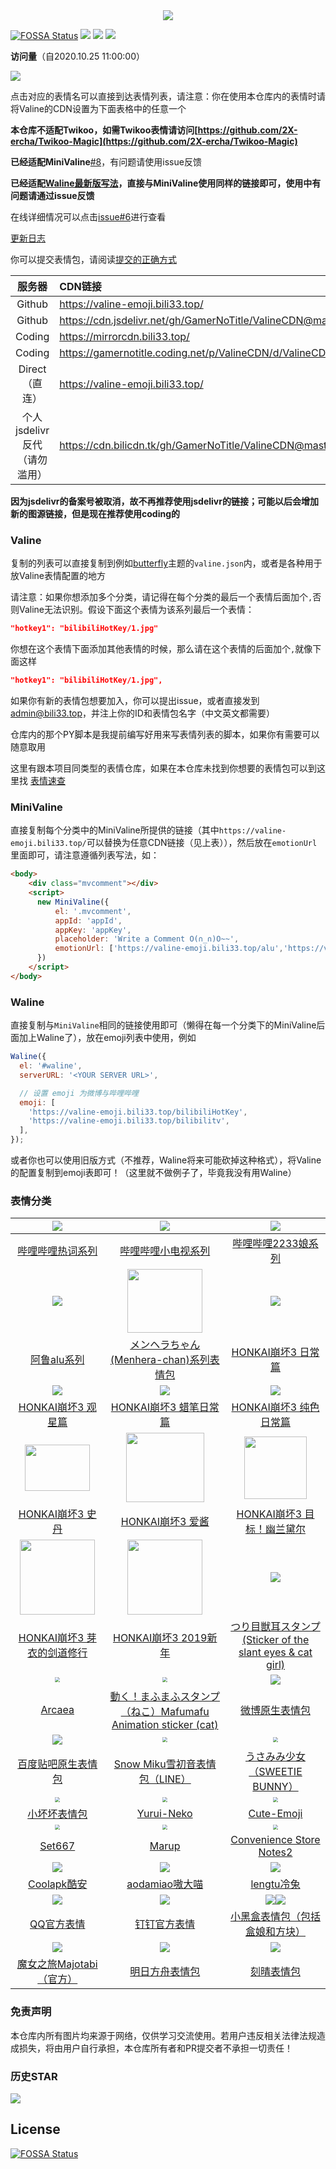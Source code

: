 <div align='center'><img src='https://socialify.git.ci/GamerNoTitle/Valine-Magic/image?description=1&descriptionEditable=%E2%9C%A8Valine%2FMiniValine%2FWaline%E8%87%AA%E5%AE%9A%E4%B9%89%E8%A1%A8%E6%83%85%E5%88%97%E8%A1%A8%EF%BC%8C%E4%B8%BA%E4%BD%A0%E7%9A%84%E8%A1%A8%E6%83%85%E5%BA%93%E2%80%9C%E5%96%9C%E5%8A%A0%E4%BA%BF%E2%80%9D&font=Inter&forks=1&language=1&owner=1&pattern=Circuit%20Board&stargazers=1&theme=Light'></div>

[![FOSSA Status](https://app.fossa.com/api/projects/git%2Bgithub.com%2FGamerNoTitle%2FValine-Magic.svg?type=shield)](https://app.fossa.com/projects/git%2Bgithub.com%2FGamerNoTitle%2FValine-Magic?ref=badge_shield) ![](https://data.jsdelivr.com/v1/package/gh/GamerNoTitle/ValineCDN/badge) ![](https://img.shields.io/github/last-commit/GamerNoTitle/Valine-Magic?style=for-the-badge) ![](https://img.shields.io/github/repo-size/GamerNoTitle/ValineCDN?style=for-the-badge) 

**访问量**（自2020.10.25 11:00:00）

![](https://count.getloli.com/get/@GamerNoTitle@Valine-Magic?theme=gelbooru)

点击对应的表情名可以直接到达表情列表，请注意：你在使用本仓库内的表情时请将Valine的CDN设置为下面表格中的任意一个

**本仓库不适配Twikoo，如需Twikoo表情请访问[https://github.com/2X-ercha/Twikoo-Magic](https://github.com/2X-ercha/Twikoo-Magic)**

**已经适配MiniValine**[#8](https://github.com/GamerNoTitle/Valine-Magic/issues/8)，有问题请使用issue反馈

**已经适配[Waline最新版写法](https://waline.js.org/guide/client/emoji.html#%E5%88%9B%E5%BB%BA%E8%87%AA%E5%B7%B1%E7%9A%84%E9%A2%84%E8%AE%BE)，直接与MiniValine使用同样的链接即可，使用中有问题请通过issue反馈**

在线详细情况可以点击[issue#6](https://github.com/GamerNoTitle/Valine-Magic/issues/6)进行查看

[更新日志](https://github.com/GamerNoTitle/Valine-Magic/discussions?discussions_q=category%3A%E6%9B%B4%E6%96%B0%E6%97%A5%E5%BF%97)

你可以提交表情包，请阅读[提交的正确方式](https://github.com/GamerNoTitle/Valine-Magic/tree/master/docs/Submit.md)

|            服务器            | CDN链接                                                      |
| :--------------------------: | :----------------------------------------------------------- |
|            Github            | https://valine-emoji.bili33.top/                             |
|            Github            | https://cdn.jsdelivr.net/gh/GamerNoTitle/ValineCDN@master/   |
|            Coding            | https://mirrorcdn.bili33.top/                                |
|            Coding            | https://gamernotitle.coding.net/p/ValineCDN/d/ValineCDN/git/raw/master/ |
|        Direct（直连）        | https://valine-emoji.bili33.top/                             |
| 个人jsdelivr反代（请勿滥用） | https://cdn.bilicdn.tk/gh/GamerNoTitle/ValineCDN@master/     |

**因为jsdelivr的备案号被取消，故不再推荐使用jsdelivr的链接；可能以后会增加新的图源链接，但是现在推荐使用coding的**

### Valine

复制的列表可以直接复制到例如[butterfly](https://github.com/jerryc127/hexo-theme-butterfly)主题的`valine.json`内，或者是各种用于放Valine表情配置的地方

请注意：如果你想添加多个分类，请记得在每个分类的最后一个表情后面加个`,`否则Valine无法识别。假设下面这个表情为该系列最后一个表情：

```json
"hotkey1": "bilibiliHotKey/1.jpg"
```

你想在这个表情下面添加其他表情的时候，那么请在这个表情的后面加个`,`就像下面这样

```json
"hotkey1": "bilibiliHotKey/1.jpg",
```

如果你有新的表情包想要加入，你可以提出issue，或者直接发到[admin@bili33.top](mailto:admin@bili33.top)，并注上你的ID和表情包名字（中文英文都需要）

仓库内的那个PY脚本是我提前编写好用来写表情列表的脚本，如果你有需要可以随意取用

这里有跟本项目同类型的表情仓库，如果在本仓库未找到你想要的表情包可以到这里找 [表情速查](https://www.antmoe.ml/)

### MiniValine

直接复制每个分类中的MiniValine所提供的链接（其中`https://valine-emoji.bili33.top/`可以替换为任意CDN链接（见上表）），然后放在`emotionUrl`里面即可，请注意遵循列表写法，如：

```html
<body>
    <div class="mvcomment"></div>
    <script>
      new MiniValine({
          el: '.mvcomment',
          appId: 'appId',
          appKey: 'appKey',
          placeholder: 'Write a Comment O(∩_∩)O~~',
          emotionUrl: ['https://valine-emoji.bili33.top/alu','https://valine-emoji.bili33.top/bilibiliHotKey']
      })
    </script>
</body>

```

### Waline

直接复制与`MiniValine`相同的链接使用即可（懒得在每一个分类下的MiniValine后面加上Waline了），放在emoji列表中使用，例如

```javascript
Waline({
  el: '#waline',
  serverURL: '<YOUR SERVER URL>',

  // 设置 emoji 为微博与哔哩哔哩
  emoji: [
    'https://valine-emoji.bili33.top/bilibiliHotKey',
    'https://valine-emoji.bili33.top/bilibilitv',
  ],
});
```

或者你也可以使用旧版方式（不推荐，Waline将来可能砍掉这种格式），将Valine的配置复制到emoji表即可！（这里就不做例子了，毕竟我没有用Waline）

### 表情分类


|  ![](https://valine-emoji.bili33.top/bilibiliHotKey/7.jpg)   | ![](https://valine-emoji.bili33.top/bilibilitv/[tv_doge].png) | ![](https://valine-emoji.bili33.top/bilibili2233/[2233娘_第一].png) |
| :----------------------------------------------------------: | :----------------------------------------------------------: | :----------------------------------------------------------: |
| [哔哩哔哩热词系列](https://github.com/GamerNoTitle/Valine-Magic/tree/master/Classification/bilibili/hotkey热词系列) | [哔哩哔哩小电视系列](https://github.com/GamerNoTitle/Valine-Magic/tree/master/Classification/bilibili/tv小电视系列) | [哔哩哔哩2233娘系列](https://github.com/GamerNoTitle/Valine-Magic/tree/master/Classification/bilibili/2233娘系列) |
|      ![](https://valine-emoji.bili33.top/alu/中枪.png)       | <img src='https://cdn.bilicdn.tk/gh/kasisama/ValineCDN@master/Menhera-chan/5.jpg' width=120 height=102></img> |  ![](https://valine-emoji.bili33.top/HONKAI3-Daily/14.gif)   |
| [阿鲁alu系列](https://github.com/GamerNoTitle/Valine-Magic/tree/master/Classification/alu) | [メンヘラちゃん(Menhera-chan)系列表情包](https://github.com/GamerNoTitle/Valine-Magic/tree/master/Classification/Menhera-chan) | [HONKAI崩坏3 日常篇](https://github.com/GamerNoTitle/Valine-Magic/tree/master/Classification/HONKAI3/HONKAI3-Daily) |
|   ![](https://valine-emoji.bili33.top/HONKAI3-Star/3.gif)    |  ![](https://valine-emoji.bili33.top/HONKAI3-Crayon/16.gif)  |   ![](https://valine-emoji.bili33.top/HONKAI3-Pure/13.gif)   |
| [HONKAI崩坏3 观星篇](https://github.com/GamerNoTitle/Valine-Magic/tree/master/Classification/HONKAI3/HONKAI3-Star) | [HONKAI崩坏3 蜡笔日常篇](https://github.com/GamerNoTitle/Valine-Magic/tree/master/Classification/HONKAI3/HONKAI3-Crayon) | [HONKAI崩坏3 纯色日常篇](https://github.com/GamerNoTitle/Valine-Magic/tree/master/Classification/HONKAI3/HONKAI3-Pure) |
| <img src='https://valine-emoji.bili33.top/HONKAI3-Stan/4f921b8ad8c16f3d2c73e3c04c5735ca9b41187b.gif' width=104 height=74.4> | <img src='https://valine-emoji.bili33.top/HONKAI3-AIChan/d65b36ccae610bc4479209cd6e62bb91b0f76188.jpg' width=125 height=111></img> | <img src='https://valine-emoji.bili33.top/HONKAI3-Durandal-Search/f1b9a456587638e488d93ccaa95dde59aef3af01.gif' height=100 width=100></img> |
| [HONKAI崩坏3 史丹](https://github.com/GamerNoTitle/Valine-Magic/tree/master/Classification/HONKAI3/HONKAI3-Stan) | [HONKAI崩坏3 爱酱](https://github.com/GamerNoTitle/Valine-Magic/tree/master/Classification/HONKAI3/HONKAI3-AIChan) | [HONKAI崩坏3 目标！幽兰黛尔](https://github.com/GamerNoTitle/Valine-Magic/tree/master/Classification/HONKAI3/HONKAI3-Durandal-Search) |
| <img src='https://valine-emoji.bili33.top/HONKAI3-MEI/bf68423446465d396d3cbd8856882b5e9fb1c0c7.gif' width=120 height=120> | <img src='https://valine-emoji.bili33.top/HONKAI3-NEWYEAR-2019/dc1a2b2032fad29373fe8460d4ad89ca848355a9.jpg' width=120 height=120> | ![](https://valine-emoji.bili33.top/Tsuri-me-ju_mimi/10753793_key@2x.png) |
| [HONKAI崩坏3 芽衣的剑道修行](https://github.com/GamerNoTitle/Valine-Magic/tree/master/Classification/HONKAI3/HONKAI3-MEI) | [HONKAI崩坏3 2019新年](https://github.com/GamerNoTitle/Valine-Magic/tree/master/Classification/HONKAI3/HONKAI3-NEWYEAR-2019) | [つり目獣耳スタンプ(Sticker of the slant eyes & cat girl)](https://github.com/GamerNoTitle/Valine-Magic/tree/master/Classification/Tsuri-me-ju-mimi) |
| <img src="https://valine-emoji.bili33.top/Arcaea/184064198.png" style="zoom:50%;" /> | <img src="https://valine-emoji.bili33.top/Mafumafu/199749477.png" style="zoom:50%;" /> |    ![](https://valine-emoji.bili33.top/weibo/d_jiyan.png)    |
| [Arcaea](https://github.com/GamerNoTitle/Valine-Magic/tree/master/Classification/Arcaea) | [動く！まふまふスタンプ（ねこ）Mafumafu Animation sticker (cat)](https://github.com/GamerNoTitle/Valine-Magic/tree/master/Classification/MafuMafu) | [微博原生表情包](https://github.com/GamerNoTitle/Valine-Magic/tree/master/Classification/weibo) |
| ![](https://valine-emoji.bili33.top/Tieba-New/image_emoticon25.png) | <img src="https://valine-emoji.bili33.top/Snow-Miku/3583066@2x.png" style="zoom:50%;" /> | <img src="https://valine-emoji.bili33.top/Sweetie-Bunny/12311679.png" style="zoom:50%;" /> |
| [百度贴吧原生表情包](https://github.com/GamerNoTitle/Valine-Magic/tree/master/Classification/Tieba) | [Snow Miku雪初音表情包（LINE）](https://github.com/GamerNoTitle/Valine-Magic/tree/master/Classification/Snow-Miku) | [うさみみ少女（SWEETIE BUNNY）](https://github.com/GamerNoTitle/Valine-Magic/tree/master/Classification/Sweetie-Bunny) |
| <img src="https://valine-emoji.bili33.top/Little-Bad/我们一起做坏坏的事.jpg" style="zoom:50%;" /> | <img src="https://valine-emoji.bili33.top/Yurui-Neko/029.png" style="zoom:50%;" /> | <img src="https://valine-emoji.bili33.top/Cute-Emoji/010.png" style="zoom:50%;" /> |
| [小坏坏表情包](https://github.com/GamerNoTitle/Valine-Magic/tree/master/Classification/Little-Bad) | [Yurui-Neko](https://github.com/GamerNoTitle/Valine-Magic/tree/master/Classification/Yurui-Neko) | [Cute-Emoji](https://github.com/GamerNoTitle/Valine-Magic/tree/master/Classification/Cute-Emoji) |
| <img src="https://valine-emoji.bili33.top/Set667/032.png" style="zoom:50%;" /> | <img src="https://valine-emoji.bili33.top/Marup/038.png" style="zoom:50%;" /> | <img src="https://valine-emoji.bili33.top/Convenience-Store-Notes2/010.png" style="zoom:50%;" /> |
| [Set667](https://github.com/GamerNoTitle/Valine-Magic/tree/master/Classification/Set667) | [Marup](https://github.com/GamerNoTitle/Valine-Magic/tree/master/Classification/Marup) | [Convenience Store Notes2](https://github.com/GamerNoTitle/Valine-Magic/tree/master/Classification/Convenience-Store-Notes2) |
| ![](https://valine-emoji.bili33.top/Coolapk/coolapk_emotion_71.png) |     ![](https://valine-emoji.bili33.top/aodamiao/01.gif)     |      ![](https://valine-emoji.bili33.top/lengtu/04.gif)      |
| [Coolapk酷安](https://github.com/GamerNoTitle/Valine-Magic/tree/master/Classification/Coolapk) | [aodamiao嗷大喵](https://github.com/GamerNoTitle/Valine-Magic/tree/master/Classification/aodamiao) | [lengtu冷兔](https://github.com/GamerNoTitle/Valine-Magic/tree/master/Classification/lengtu) |
|      ![](https://valine-emoji.bili33.top/QQ/tuosai.gif)      | ![](https://valine-emoji.bili33.top/dingtalk/emotion_107.png) | ![](https://valine-emoji.bili33.top/Heybox/expression_heziji_22.png)![](https://valine-emoji.bili33.top/Heybox/expression_cube_wa.png) |
| [QQ官方表情](https://github.com/GamerNoTitle/Valine-Magic/tree/master/Classification/QQ) | [钉钉官方表情](https://github.com/GamerNoTitle/Valine-Magic/tree/master/Classification/dingtalk) | [小黑盒表情包（包括盒娘和方块）](https://github.com/GamerNoTitle/Valine-Magic/tree/master/Classification/Heybox) |
| ![](https://valine-emoji.bili33.top/Majotabi/367516718.png)  | ![](https://valine-emoji.bili33.top/Arknights/coffeehouse_01.jpg) |   ![](https://valine-emoji.bili33.top/KeQing/8uRU02Qn.png)   |
| [魔女之旅Majotabi（官方）](https://github.com/GamerNoTitle/Valine-Magic/tree/master/Classification/Majotabi) | [明日方舟表情包](https://github.com/GamerNoTitle/Valine-Magic/tree/master/Classification/Arknights) | [刻晴表情包](https://github.com/GamerNoTitle/Valine-Magic/tree/master/Classification/KeQing) |

### 免责声明

本仓库内所有图片均来源于网络，仅供学习交流使用。若用户违反相关法律法规造成损失，将由用户自行承担，本仓库所有者和PR提交者不承担一切责任！

### 历史STAR

![](http://starchart.cc/GamerNoTitle/Valine-Magic.svg)

## License
[![FOSSA Status](https://app.fossa.com/api/projects/git%2Bgithub.com%2FGamerNoTitle%2FValine-Magic.svg?type=large)](https://app.fossa.com/projects/git%2Bgithub.com%2FGamerNoTitle%2FValine-Magic?ref=badge_large)
